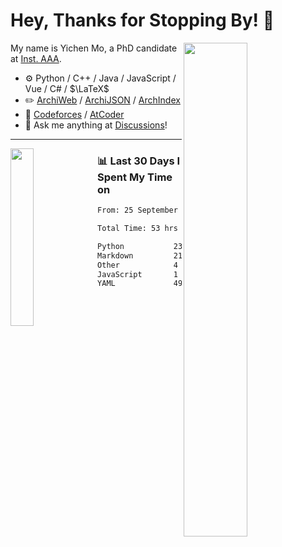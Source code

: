# Hey, Thanks for Stopping By! 🦭

<picture>
    <source media="(prefers-color-scheme: dark)" srcset="https://github-readme-stats.vercel.app/api?username=amomorning&show_icons=true&theme=noctis_minimus&hide=issues">
    <img align="right" width="45%" src="https://github-readme-stats.vercel.app/api?username=amomorning&show_icons=true&theme=graywhite&hide=issues">
</picture>


My name is Yichen Mo, a PhD candidate at [Inst. AAA](https://archialgo.com).

-   :gear: Python / C++ / Java / JavaScript / Vue / C# / $\LaTeX$ 
-   :pencil2: [ArchiWeb](https://web.archialgo.com) / [ArchiJSON](https://www.food4rhino.com/en/app/archijson) / [ArchIndex](https://index.archialgo.com/) 
-   :abacus: [Codeforces](https://codeforces.com/profile/LaPluma) / [AtCoder](https://atcoder.jp/users/amomorning)
-   :thought_balloon: Ask me anything at [Discussions](https://github.com/amomorning/amomorning/discussions/new)!


---

<picture>
    <source media="(prefers-color-scheme: dark)" srcset="https://github-readme-stats.vercel.app/api/top-langs/?username=amomorning&hide=Mathematica&theme=noctis_minimus">
    <img align="left" width="27%" src="https://github-readme-stats.vercel.app/api/top-langs/?username=amomorning&hide=Mathematica&theme=graywhite">
</picture>

  
### 📊 Last 30 Days I Spent My Time on

<!--START_SECTION:waka-->

```txt
From: 25 September 2023 - To: 25 October 2023

Total Time: 53 hrs 29 mins

Python           23 hrs 16 mins  ███████████░░░░░░░░░░░░░░   43.53 %
Markdown         21 hrs 25 mins  ██████████░░░░░░░░░░░░░░░   40.04 %
Other            4 hrs 30 mins   ██░░░░░░░░░░░░░░░░░░░░░░░   08.42 %
JavaScript       1 hr 43 mins    ▓░░░░░░░░░░░░░░░░░░░░░░░░   03.24 %
YAML             49 mins         ▒░░░░░░░░░░░░░░░░░░░░░░░░   01.54 %
```

<!--END_SECTION:waka-->　　

